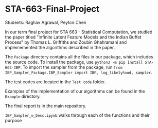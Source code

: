 # STA-663-Final-Project

Students: Raghav Agrawal, Peyton Chen

In our term final project for STA 663 - Statistical Computation, we studied the paper titled "Infinite Latent Feature Models
and the Indian Buffet Process" by Thomas L. Griffiths and Zoubin Ghahramani and implememented the algorithms described in the paper.

The `Package` directory contains all the files in our package, which includes the source code. To install the package, use `python3 -m pip install STA-663-IBP`. To import the sampler from the package, run `from IBP_Sampler_Package.IBP_Sampler import IBP, log_likelyhood, sampler`.

The test codes are located in the `Test code` folder. 

Examples of the implementation of our algorithms can be found in the `Example` directory. 

The final report is in the main repository.

`IBP_Sampler_w_Desc.ipynb` walks through each of the functions and their purpose 

